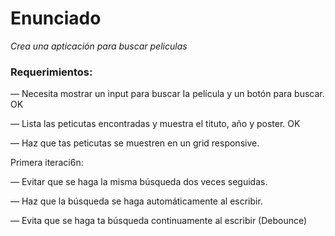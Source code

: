 # Enunciado

_Crea una apticación para buscar peliculas_

### Requerimientos:

— Necesita mostrar un input para buscar Ia película y un botón para buscar. OK

— Lista las peticutas encontradas y muestra el tituto, año y poster. OK

— Haz que tas peticutas se muestren en un grid responsive.

Primera iteraci6n:

— Evitar que se haga la misma búsqueda dos veces seguidas.

— Haz que la búsqueda se haga automáticamente al escribir.

— Evita que se haga ta búsqueda continuamente al escribir (Debounce)
